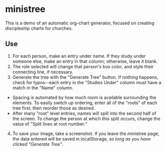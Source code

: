 # ministree
This is a demo of an automatic org-chart generator, focused on creating discipleship charts for churches.

## Use
1. For each person, make an entry under name. If they study under someone else, make an entry in that column; otherwise, leave it blank.
2. The role selected will change that person's box color, and style their connecting line, if necessary.
3. Generate the tree with the "Generate Tree" button. If nothing happens, check for typos--each entry in the "Studies Under" column must have a match in the "Name" column.

 * Spacing is automated by how much room is available surrounding the elements. To easily switch up ordering, enter all of the "roots" of each tree first, then reorder those as desired.
 * After many "root" level entries, names will spill into the second half of the screen. To change the person at which this split occurs, change the value of "Split lines at root number:"

4. To save your image, take a screenshot. If you leave the ministree page, the data entered will be saved in localStorage, *so long as you have clicked "Generate Tree"*.

